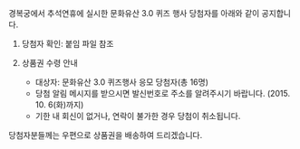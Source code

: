경복궁에서 추석연휴에 실시한 문화유산 3.0 퀴즈 행사 당첨자를 아래와 같이 공지합니다.
1. 당첨자 확인: 붙임 파일 참조

2. 상품권 수령 안내
   - 대상자: 문화유산 3.0 퀴즈행사 응모 당첨자(총 16명)
   - 당첨 알림 메시지를 받으시면 발신번호로 주소를 알려주시기 바랍니다. (2015. 10. 6(화)까지)
   * 기한 내 회신이 없거나, 연락이 불가한 경우 당첨이 취소됩니다.

당첨자분들께는 우편으로 상품권을 배송하여 드리겠습니다.
